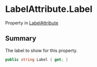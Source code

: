 # LabelAttribute.Label

Property in [LabelAttribute](/docs/api/csharp/yarn.unity.attributes.labelattribute.md)

## Summary


The label to show for this property.


```csharp
public string Label { get; }
```

